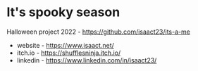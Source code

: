 # It's spooky season

Halloween project 2022 - https://github.com/isaact23/its-a-me

* website - https://www.isaact.net/
* itch.io - https://shufflesninja.itch.io/
* linkedin - https://www.linkedin.com/in/isaact23/
